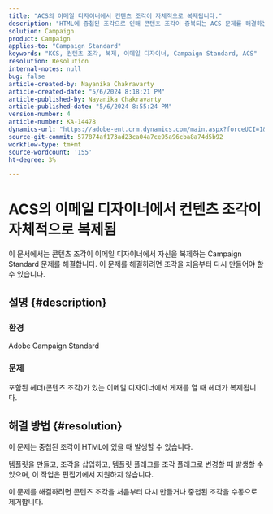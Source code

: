 ```yaml
---
title: "ACS의 이메일 디자이너에서 컨텐츠 조각이 자체적으로 복제됩니다."
description: "HTML에 중첩된 조각으로 인해 콘텐츠 조각이 중복되는 ACS 문제를 해결하는 방법에 대해 알아봅니다."
solution: Campaign
product: Campaign
applies-to: "Campaign Standard"
keywords: "KCS, 컨텐츠 조각, 복제, 이메일 디자이너, Campaign Standard, ACS"
resolution: Resolution
internal-notes: null
bug: false
article-created-by: Nayanika Chakravarty
article-created-date: "5/6/2024 8:18:21 PM"
article-published-by: Nayanika Chakravarty
article-published-date: "5/6/2024 8:55:24 PM"
version-number: 4
article-number: KA-14478
dynamics-url: "https://adobe-ent.crm.dynamics.com/main.aspx?forceUCI=1&pagetype=entityrecord&etn=knowledgearticle&id=231607c5-e50b-ef11-9f8a-6045bd0065b6"
source-git-commit: 577874af173ad23ca04a7ce95a96cba8a74d5b92
workflow-type: tm+mt
source-wordcount: '155'
ht-degree: 3%

---
```


# ACS의 이메일 디자이너에서 컨텐츠 조각이 자체적으로 복제됨


이 문서에서는 콘텐츠 조각이 이메일 디자이너에서 자신을 복제하는 Campaign Standard 문제를 해결합니다. 이 문제를 해결하려면 조각을 처음부터 다시 만들어야 할 수 있습니다.

## 설명 {#description}


### <b>환경</b>

Adobe Campaign Standard

### <b>문제</b>

포함된 헤더(콘텐츠 조각)가 있는 이메일 디자이너에서 게재를 열 때 헤더가 복제됩니다.


## 해결 방법 {#resolution}


이 문제는 중첩된 조각이 HTML에 있을 때 발생할 수 있습니다.

템플릿을 만들고, 조각을 삽입하고, 템플릿 플래그를 조각 플래그로 변경할 때 발생할 수 있으며, 이 작업은 편집기에서 지원하지 않습니다.

이 문제를 해결하려면 콘텐츠 조각을 처음부터 다시 만들거나 중첩된 조각을 수동으로 제거합니다.
